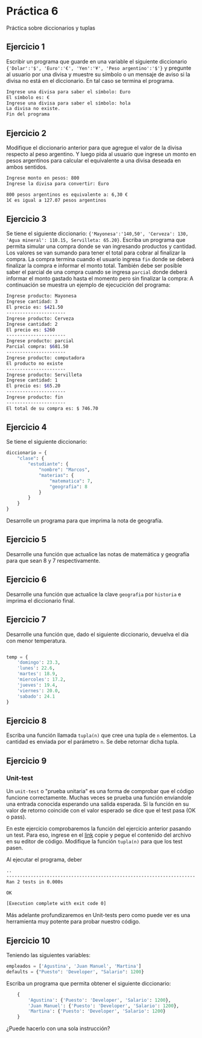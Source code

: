 # Práctica 6

Práctica sobre diccionarios y tuplas


## Ejercicio 1

Escribir un programa que guarde en una variable el siguiente diccionario `{'Dolar':'$', 'Euro':'€', 'Yen':'¥', 'Peso argentino':'$'}` y pregunte al usuario por una divisa y muestre su símbolo o un mensaje de aviso si la divisa no está en el diccionario. En tal caso se termina el programa.

```bash
Ingrese una divisa para saber el símbolo: Euro
El símbolo es: €
Ingrese una divisa para saber el símbolo: hola
La divisa no existe.
Fin del programa
```

## Ejercicio 2

Modifique el diccionario anterior para que agregue el valor de la divisa respecto al peso argentino. Y luego pida al usuario que ingrese un monto en pesos argentinos para calcular el equivalente a una divisa deseada en ambos sentidos.

```bash
Ingrese monto en pesos: 800
Ingrese la divisa para convertir: Euro

800 pesos argentinos es equivalente a: 6,30 €
1€ es igual a 127.07 pesos argentinos

```

## Ejercicio 3

Se tiene el siguiente diccionario:
`{'Mayonesa':'140,50', 'Cerveza': 130, 'Agua mineral': 110.15, Servilleta: 65.20}`.
Escriba un programa que permita simular una compra donde se van ingresando productos y cantidad. Los valores se van sumando para tener el total para cobrar al finalizar la compra.
La compra termina cuando el usuario ingresa `fin` donde se deberá finalizar la compra e informar el monto total.
También debe ser posible saber el parcial de una compra cuando se ingresa `parcial` donde deberá informar el monto gastado hasta el momento pero sin finalizar la compra:
A continuación se muestra un ejemplo de ejecucición del programa:

```bash
Ingrese producto: Mayonesa
Ingrese cantidad: 3
El precio es: $421.50
----------------------
Ingrese producto: Cerveza
Ingrese cantidad: 2
El precio es: $260
----------------------
Ingrese producto: parcial
Parcial compra: $681.50
----------------------
Ingrese producto: computadora
El producto no existe
----------------------
Ingrese producto: Servilleta
Ingrese cantidad: 1
El precio es: $65.20
----------------------
Ingrese producto: fin
----------------------
El total de su compra es: $ 746.70
```

## Ejercicio 4
Se tiene el siguiente diccionario:
```python
diccionario = {
    "clase": {
        "estudiante": {
            "nombre": "Marcos",
            "materias": {
                "matematica": 7,
                "geografia": 8
            }
        }
    }
}
```

Desarrolle un programa para que imprima la nota de geografía.

## Ejercicio 5

Desarrolle una función que actualice las notas de matemática y geografía para que sean 8 y 7 respectivamente.

## Ejercicio 6

Desarrolle una función que actualice la clave `geografia` por `historia` e imprima el diccionario final.

## Ejercicio 7

Desarrolle una función que, dado el siguiente diccionario, devuelva el día con menor temperatura.

```python

temp = {
    'domingo': 23.3,
    'lunes': 22.6,
    'martes': 18.9,
    'miercoles': 17.2,
    'jueves': 19.4,
    'viernes': 20.0,
    'sabado': 24.1
}

```

## Ejercicio 8

Escriba una función llamada `tupla(n)` que cree una tupla de `n` elementos. La cantidad es enviada por el parámetro `n`. Se debe retornar dicha tupla.

## Ejercicio 9

### Unit-test
Un `unit-test` o "prueba unitaria" es una forma de comprobar que el código funcione correctamente. Muchas veces se prueba una función enviandole una entrada conocida esperando una salida esperada. Si la función en su valor de retorno coincide con el valor esperado se dice que el test pasa (OK o pass).

En este ejercicio comprobaremos la función del ejercicio anterior pasando un test. Para eso, ingrese en el [link](https://raw.githubusercontent.com/kity-linuxero/prog_CFP410/main/practicas/ej_resueltos/practica6/ej9.py) copie y pegue el contenido del archivo en su editor de código. Modifique la función `tupla(n)` para que los test pasen.

Al ejecutar el programa, deber

```bash
..
----------------------------------------------------------------------
Ran 2 tests in 0.000s

OK

[Execution complete with exit code 0]
```

Más adelante profundizaremos en Unit-tests pero como puede ver es una herramienta muy potente para probar nuestro código.

## Ejercicio 10

Teniendo las siguientes variables:
```python
empleados = ['Agustina', 'Juan Manuel', 'Martina']
defaults = {"Puesto": 'Developer', "Salario": 1200}
```

Escriba un programa que permita obtener el siguiente diccionario:
```python
    {
        'Agustina': {'Puesto': 'Developer', 'Salario': 1200},
        'Juan Manuel': {'Puesto': 'Developer', 'Salario': 1200},
        'Martina': {'Puesto': 'Developer', 'Salario': 1200}
    }

```

¿Puede hacerlo con una sola instrucción?









